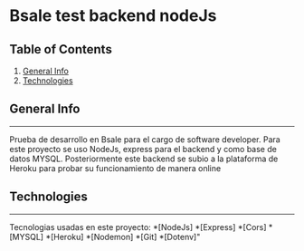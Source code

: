 # Bsale test backend nodeJs

## Table of Contents
1. [General Info](#general-info)
2. [Technologies](#technologies)


## General Info
***
Prueba de desarrollo en Bsale para el cargo de software developer.
Para este proyecto se uso NodeJs, express para el backend y como base de datos MYSQL.
Posteriormente este backend se subio a la plataforma de Heroku para probar su funcionamiento de manera online

## Technologies
***
Tecnologias usadas en este proyecto:
*[NodeJs]
*[Express]
*[Cors]
*[MYSQL]
*[Heroku]
*[Nodemon]
*[Git]
*[Dotenv]"
